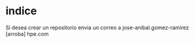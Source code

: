 # indice

Si desea crear un repositorio envia un correo a jose-anibal.gomez-ramirez [arroba] hpe.com
